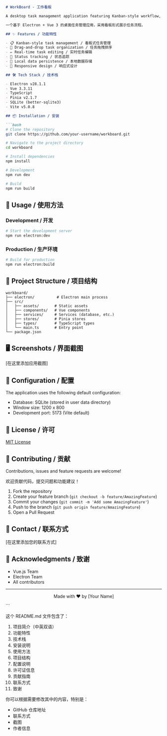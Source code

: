 ```markdown:README.md
# WorkBoard - 工作看板

A desktop task management application featuring Kanban-style workflow, built with Electron, Vue 3, and TypeScript.

一个基于 Electron + Vue 3 的桌面任务管理应用，采用看板形式展示任务流程。

## ✨ Features / 功能特性

- 📋 Kanban-style task management / 看板式任务管理
- 🔄 Drag-and-drop task organization / 任务拖拽排序
- ✏️ Real-time task editing / 实时任务编辑
- 🎯 Status tracking / 状态追踪
- 💾 Local data persistence / 本地数据存储
- 📱 Responsive design / 响应式设计

## 🛠️ Tech Stack / 技术栈

- Electron v28.1.1
- Vue 3.3.11
- TypeScript
- Pinia v2.1.7
- SQLite (better-sqlite3)
- Vite v5.0.8

## 📦 Installation / 安装

```bash
# Clone the repository
git clone https://github.com/your-username/workboard.git

# Navigate to the project directory
cd workboard

# Install dependencies
npm install

# Development
npm run dev

# Build
npm run build
```

## 🚀 Usage / 使用方法

### Development / 开发

```bash
# Start the development server
npm run electron:dev
```

### Production / 生产环境

```bash
# Build for production
npm run electron:build
```

## 📝 Project Structure / 项目结构

```
workboard/
├── electron/          # Electron main process
├── src/
│   ├── assets/       # Static assets
│   ├── components/   # Vue components
│   ├── services/     # Services (database, etc.)
│   ├── stores/       # Pinia stores
│   ├── types/        # TypeScript types
│   └── main.ts       # Entry point
└── package.json
```

## 🖥️ Screenshots / 界面截图

[在这里添加应用截图]

## 🔧 Configuration / 配置

The application uses the following default configuration:

- Database: SQLite (stored in user data directory)
- Window size: 1200 x 800
- Development port: 5173 (Vite default)

## 📄 License / 许可

[MIT License](LICENSE)

## 🤝 Contributing / 贡献

Contributions, issues and feature requests are welcome!

欢迎贡献代码，提交问题和功能建议！

1. Fork the repository
2. Create your feature branch (`git checkout -b feature/AmazingFeature`)
3. Commit your changes (`git commit -m 'Add some AmazingFeature'`)
4. Push to the branch (`git push origin feature/AmazingFeature`)
5. Open a Pull Request

## 📮 Contact / 联系方式

[在这里添加您的联系方式]

## 🙏 Acknowledgments / 致谢

- Vue.js Team
- Electron Team
- All contributors

---

<p align="center">Made with ❤️ by [Your Name]</p>
```

这个 README.md 文件包含了：

1. 项目简介（中英双语）
2. 功能特性
3. 技术栈
4. 安装说明
5. 使用方法
6. 项目结构
7. 配置说明
8. 许可证信息
9. 贡献指南
10. 联系方式
11. 致谢

你可以根据需要修改其中的内容，特别是：
- GitHub 仓库地址
- 联系方式
- 截图
- 作者信息

